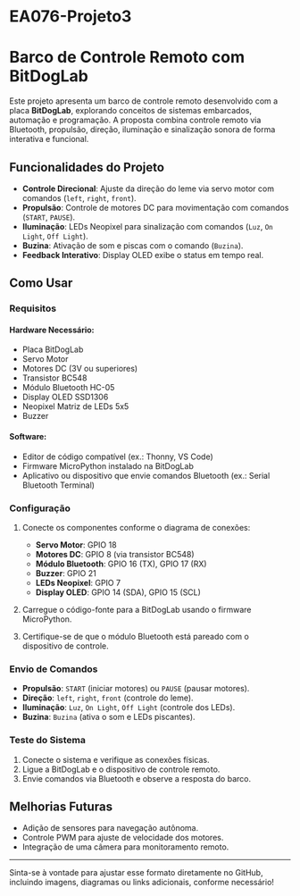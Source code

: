 # EA076-Projeto3
# Barco de Controle Remoto com BitDogLab

Este projeto apresenta um barco de controle remoto desenvolvido com a placa **BitDogLab**, explorando conceitos de sistemas embarcados, automação e programação. A proposta combina controle remoto via Bluetooth, propulsão, direção, iluminação e sinalização sonora de forma interativa e funcional.

## Funcionalidades do Projeto

- **Controle Direcional**: Ajuste da direção do leme via servo motor com comandos (`left`, `right`, `front`).
- **Propulsão**: Controle de motores DC para movimentação com comandos (`START`, `PAUSE`).
- **Iluminação**: LEDs Neopixel para sinalização com comandos (`Luz`, `On Light`, `Off Light`).
- **Buzina**: Ativação de som e piscas com o comando (`Buzina`).
- **Feedback Interativo**: Display OLED exibe o status em tempo real.

## Como Usar

### Requisitos

#### Hardware Necessário:
- Placa BitDogLab
- Servo Motor
- Motores DC (3V ou superiores)
- Transistor BC548
- Módulo Bluetooth HC-05
- Display OLED SSD1306
- Neopixel Matriz de LEDs 5x5
- Buzzer

#### Software:
- Editor de código compatível (ex.: Thonny, VS Code)
- Firmware MicroPython instalado na BitDogLab
- Aplicativo ou dispositivo que envie comandos Bluetooth (ex.: Serial Bluetooth Terminal)

### Configuração

1. Conecte os componentes conforme o diagrama de conexões:
   - **Servo Motor**: GPIO 18
   - **Motores DC**: GPIO 8 (via transistor BC548)
   - **Módulo Bluetooth**: GPIO 16 (TX), GPIO 17 (RX)
   - **Buzzer**: GPIO 21
   - **LEDs Neopixel**: GPIO 7
   - **Display OLED**: GPIO 14 (SDA), GPIO 15 (SCL)

2. Carregue o código-fonte para a BitDogLab usando o firmware MicroPython.

3. Certifique-se de que o módulo Bluetooth está pareado com o dispositivo de controle.

### Envio de Comandos

- **Propulsão**: `START` (iniciar motores) ou `PAUSE` (pausar motores).
- **Direção**: `left`, `right`, `front` (controle do leme).
- **Iluminação**: `Luz`, `On Light`, `Off Light` (controle dos LEDs).
- **Buzina**: `Buzina` (ativa o som e LEDs piscantes).

### Teste do Sistema

1. Conecte o sistema e verifique as conexões físicas.
2. Ligue a BitDogLab e o dispositivo de controle remoto.
3. Envie comandos via Bluetooth e observe a resposta do barco.

## Melhorias Futuras

- Adição de sensores para navegação autônoma.
- Controle PWM para ajuste de velocidade dos motores.
- Integração de uma câmera para monitoramento remoto.

---

Sinta-se à vontade para ajustar esse formato diretamente no GitHub, incluindo imagens, diagramas ou links adicionais, conforme necessário!

